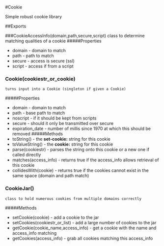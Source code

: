 #Cookie

Simple robust cookie library

##Exports

###CookieAccessInfo(domain,path,secure,script)
    class to determine matching qualities of a cookie
#####Properties
* domain - domain to match
* path - path to match
* secure - access is secure (ssl)
* script - access if from a script
### Cookie(cookiestr_or_cookie)
    turns input into a Cookie (singleton if given a Cookie)
#####Properties
* domain - domain to match
* path - base path to match
* noscript - if it should be kept from scripts
* secure - should it only be transmitted over secure
* expiration_date - number of millis since 1970 at which this should be removed
#####Methods
* toString() - the __set-cookie:__ string for this cookie
* toValueString() - the __cookie:__ string for this cookie
* parse(cookiestr) - parses the string onto this cookie or a new one if called directly
* matches(access_info) - returns true if the access_info allows retrieval of this cookie
* collidesWith(cookie) - returns true if the cookies cannot exist in the same space (domain and path match)
### CookieJar()
    class to hold numerous cookies from multiple domains correctly
#####Methods
* setCookie(cookie) - add a cookie to the jar
* setCookies(cookiestr_or_list) - add a large number of cookies to the jar
* getCookie(cookie_name,access_info) - get a cookie with the name and access_info matching
* getCookies(access_info) - grab all cookies matching this access_info